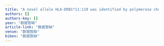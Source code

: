 ```yaml
---
title: "A novel allele HLA‐DRB1*11:119 was identified by polymerase chain reaction sequence‐based typing in a Chinese individual"
authors: []
authors-key: []
year: "数据暂缺"
article-link: "数据暂缺"
venue: "数据暂缺"
bibex: "数据暂缺"
---
```


